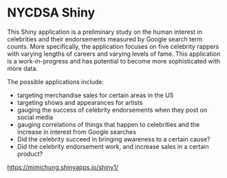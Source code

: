 # NYCDSA Shiny

This Shiny application is a preliminary study on the human interest in celebrities and their endorsements measured by Google search term counts. More specifically, the application focuses on five celebrity rappers with varying lengths of careers and varying levels of fame. This application is a work-in-progress and has potential to become more sophisticated with more data.

The possible applications include:
- targeting merchandise sales for certain areas in the US
- targeting shows and appearances for artists
- gauging the success of celebrity endorsements when they post on social media
- gauging correlations of things that happen to celebrities and the increase in interest from Google searches
- Did the celebrity succeed in bringing awareness to a certain cause?
- Did the celebrity endorsement work, and increase sales in a certain product?

https://mimichung.shinyapps.io/shiny1/
